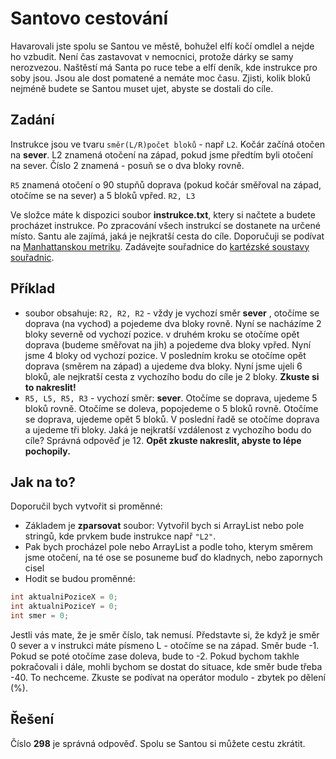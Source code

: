 # Santovo cestování
Havarovali jste spolu se Santou ve městě, bohužel elfí kočí omdlel a nejde ho vzbudit. Není čas zastavovat v nemocnici, protože dárky se samy nerozvezou. Naštěstí má Santa po ruce tebe a elfí deník, kde instrukce pro soby jsou. Jsou ale dost pomatené a nemáte moc času. Zjisti, kolik bloků nejméně budete se Santou muset ujet, abyste se dostali do cíle. 

## Zadání
Instrukce jsou ve tvaru `směr(L/R)počet bloků` - např `L2`. Kočár začíná otočen na __sever__. L2 znamená otočení na západ, pokud jsme předtím byli otočení na sever. Číslo 2 znamená - posuň se o dva bloky rovně. 

`R5` znamená otočení o 90 stupňů doprava (pokud kočár směřoval na západ, otočíme se na sever) a 5 bloků vpřed. `R2, L3`

Ve složce máte k dispozici soubor __instrukce.txt__, ktery si načtete a budete procházet instrukce. Po zpracování všech instrukcí se dostanete na určené místo. Santu ale zajímá, jaká je nejkratší cesta do cíle. Doporučuji se podívat na [Manhattanskou metriku](https://cs.wikipedia.org/wiki/Manhattansk%C3%A1_metrika). Zadávejte souřadnice do [kartézské soustavy souřadnic](https://cs.wikipedia.org/wiki/Kart%C3%A9zsk%C3%A1_soustava_sou%C5%99adnic).

## Příklad
- soubor obsahuje: `R2, R2, R2` - vždy je vychozí směr __sever__ , otočíme se doprava (na vychod) a pojedeme dva bloky rovně. Nyní se nacházíme 2 bloky severně od vychozí pozice. v druhém kroku se otočíme opět doprava (budeme směřovat na jih) a pojedeme dva bloky vpřed. Nyní jsme 4 bloky od vychozí pozice. V posledním kroku se otočíme opět doprava (směrem na západ) a ujedeme dva bloky. Nyní jsme ujeli 6 bloků, ale nejkratší cesta z vychozího bodu do cíle je 2 bloky. __Zkuste si to nakreslit!__ 
- `R5, L5, R5, R3` - vychozí směr: __sever__. Otočíme se doprava, ujedeme 5 bloků rovně. Otočíme se doleva, popojedeme o 5 bloků rovně. Otočíme se doprava, ujedeme opět 5 bloků. V poslední řadě se otočíme doprava a ujedeme tři bloky. Jaká je nejkratší vzdálenost z vychozího bodu do cíle? Správná odpověď je 12. __Opět zkuste nakreslit, abyste to lépe pochopily.__

## Jak na to?
Doporučil bych vytvořit si proměnné:
- Základem je __zparsovat__ soubor: Vytvořil bych si ArrayList nebo pole stringů, kde prvkem bude instrukce např `"L2"`.
- Pak bych procházel pole nebo ArrayList a podle toho, kterym směrem jsme otočení, na té ose se posuneme buď do kladnych, nebo zapornych cisel
- Hodit se budou proměnné:
```java
int aktualniPoziceX = 0;
int aktualniPoziceY = 0;
int smer = 0;
```
Jestli vás mate, že je směr číslo, tak nemusí. Představte si, že když je směr 0 sever a v instrukci máte písmeno L - otočíme se na západ. Směr bude -1. Pokud se poté otočíme zase doleva, bude to -2. Pokud bychom takhle pokračovali i dále, mohli bychom se dostat do situace, kde směr bude třeba -40. To nechceme. Zkuste se podívat na operátor modulo - zbytek po dělení (%).

## Řešení
Číslo __298__ je správná odpověď. Spolu se Santou si můžete cestu zkrátit. 
